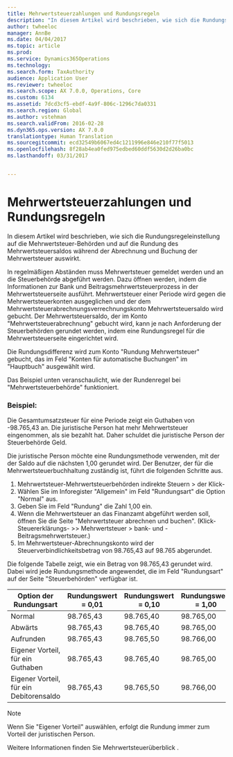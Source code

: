 ```yaml
---
title: Mehrwertsteuerzahlungen und Rundungsregeln
description: "In diesem Artikel wird beschrieben, wie sich die Rundungsregeleinstellung auf die Mehrwertsteuer-Behörden und auf die Rundung des Mehrwertsteuersaldos während der Abrechnung und Buchung der Mehrwertsteuer auswirkt."
author: twheeloc
manager: AnnBe
ms.date: 04/04/2017
ms.topic: article
ms.prod: 
ms.service: Dynamics365Operations
ms.technology: 
ms.search.form: TaxAuthority
audience: Application User
ms.reviewer: twheeloc
ms.search.scope: AX 7.0.0, Operations, Core
ms.custom: 6134
ms.assetid: 7dcd3cf5-ebdf-4a9f-806c-1296c7da0331
ms.search.region: Global
ms.author: vstehman
ms.search.validFrom: 2016-02-28
ms.dyn365.ops.version: AX 7.0.0
translationtype: Human Translation
ms.sourcegitcommit: ecd32549b6067ed4c1211996e846e210f77f5013
ms.openlocfilehash: 8f28ab4ea0fed975edbed60ddf5630d2d26ba0bc
ms.lasthandoff: 03/31/2017


---
```


# <a name="sales-tax-payments-and-rounding-rules"></a>Mehrwertsteuerzahlungen und Rundungsregeln

In diesem Artikel wird beschrieben, wie sich die Rundungsregeleinstellung auf die Mehrwertsteuer-Behörden und auf die Rundung des Mehrwertsteuersaldos während der Abrechnung und Buchung der Mehrwertsteuer auswirkt.

In regelmäßigen Abständen muss Mehrwertsteuer gemeldet werden und an die Steuerbehörde abgeführt werden. Dazu öffnen werden, indem die Informationen zur Bank und Beitragsmehrwertsteuerprozess in der Mehrwertsteuerseite ausführt. Mehrwertsteuer einer Periode wird gegen die Mehrwertsteuerkonten ausgeglichen und der dem Mehrwertsteuerabrechnungsverrechnungskonto Mehrwertsteuersaldo wird gebucht. Der Mehrwertsteuersaldo, der im Konto "Mehrwertsteuerabrechnung" gebucht wird, kann je nach Anforderung der Steuerbehörden gerundet werden, indem eine Rundungsregel für die Mehrwertsteuerseite eingerichtet wird. 

Die Rundungsdifferenz wird zum Konto "Rundung Mehrwertsteuer" gebucht, das im Feld "Konten für automatische Buchungen" im "Hauptbuch" ausgewählt wird.

Das Beispiel unten veranschaulicht, wie der Rundenregel bei "Mehrwertsteuerbehörde" funktioniert.

### <a name="example"></a>Beispiel:

Die Gesamtumsatzsteuer für eine Periode zeigt ein Guthaben von -98.765,43 an. Die juristische Person hat mehr Mehrwertsteuer eingenommen, als sie bezahlt hat. Daher schuldet die juristische Person der Steuerbehörde Geld. 

Die juristische Person möchte eine Rundungsmethode verwenden, mit der der Saldo auf die nächsten 1,00 gerundet wird. Der Benutzer, der für die Mehrwertsteuerbuchhaltung zuständig ist, führt die folgenden Schritte aus.

1.  Mehrwertsteuer-Mehrwertsteuerbehörden indirekte Steuern &gt; der Klick-
2.  Wählen Sie im Inforegister "Allgemein" im Feld "Rundungsart" die Option "Normal" aus.
3.  Geben Sie im Feld "Rundung" die Zahl 1,00 ein.
4.  Wenn die Mehrwertsteuer an das Finanzamt abgeführt werden soll, öffnen Sie die Seite "Mehrwertsteuer abrechnen und buchen". (Klick-Steuererklärungs- &gt;&gt; Mehrwertsteuer &gt; bank- und -Beitragsmehrwertsteuer.)
5.  Im Mehrwertsteuer-Abrechnungskonto wird der Steuerverbindlichkeitsbetrag von 98.765,43 auf 98.765 abgerundet.

Die folgende Tabelle zeigt, wie ein Betrag von 98.765,43 gerundet wird. Dabei wird jede Rundungsmethode angewendet, die im Feld "Rundungsart" auf der Seite "Steuerbehörden" verfügbar ist.

| Option der Rundungsart                | Rundungswert = 0,01 | Rundungswert = 0,10 | Rundungswert = 1,00 | Rundungswert = 100,00 |
|-------------------------------------|------------------------|------------------------|------------------------|--------------------------|
| Normal                              | 98.765,43              | 98.765,40              | 98.765,00              | 98.800,00                |
| Abwärts                            | 98.765,43              | 98.765,40              | 98.765,00              | 98.700,00                |
| Aufrunden                         | 98.765,43              | 98.765,50              | 98.766,00              | 98.800,00                |
| Eigener Vorteil, für ein Guthaben | 98.765,43              | 98.765,40              | 98.765,00              | 98.700,00                |
| Eigener Vorteil, für ein Debitorensaldo  | 98.765,43              | 98.765,50              | 98.766,00              | 98.800,00                |

> [!NOTE]                                                                                  
> Wenn Sie "Eigener Vorteil" auswählen, erfolgt die Rundung immer zum Vorteil der juristischen Person. 

Weitere Informationen finden Sie Mehrwertsteuerüberblick []( indirect-taxes-overview.md). 


